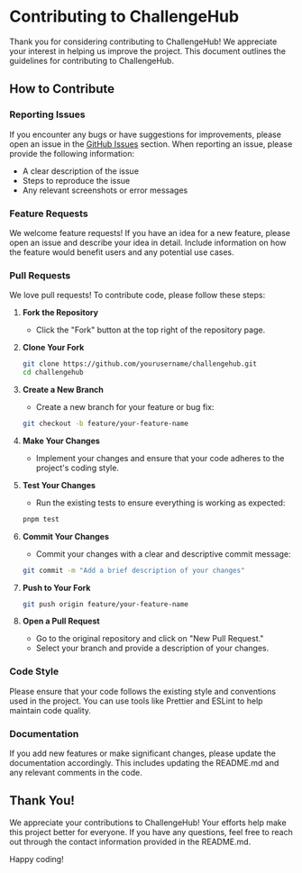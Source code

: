  # Contributing to ChallengeHub

Thank you for considering contributing to ChallengeHub! We appreciate your interest in helping us improve the project. This document outlines the guidelines for contributing to ChallengeHub.

## How to Contribute

### Reporting Issues

If you encounter any bugs or have suggestions for improvements, please open an issue in the [GitHub Issues](https://github.com/yourusername/challengehub/issues) section. When reporting an issue, please provide the following information:

- A clear description of the issue
- Steps to reproduce the issue
- Any relevant screenshots or error messages

### Feature Requests

We welcome feature requests! If you have an idea for a new feature, please open an issue and describe your idea in detail. Include information on how the feature would benefit users and any potential use cases.

### Pull Requests

We love pull requests! To contribute code, please follow these steps:

1. **Fork the Repository**
   - Click the "Fork" button at the top right of the repository page.

2. **Clone Your Fork**
   ```bash
   git clone https://github.com/yourusername/challengehub.git
   cd challengehub
   ```

3. **Create a New Branch**
   - Create a new branch for your feature or bug fix:
   ```bash
   git checkout -b feature/your-feature-name
   ```

4. **Make Your Changes**
   - Implement your changes and ensure that your code adheres to the project's coding style.

5. **Test Your Changes**
   - Run the existing tests to ensure everything is working as expected:
   ```bash
   pnpm test
   ```

6. **Commit Your Changes**
   - Commit your changes with a clear and descriptive commit message:
   ```bash
   git commit -m "Add a brief description of your changes"
   ```

7. **Push to Your Fork**
   ```bash
   git push origin feature/your-feature-name
   ```

8. **Open a Pull Request**
   - Go to the original repository and click on "New Pull Request."
   - Select your branch and provide a description of your changes.

### Code Style

Please ensure that your code follows the existing style and conventions used in the project. You can use tools like Prettier and ESLint to help maintain code quality.

### Documentation

If you add new features or make significant changes, please update the documentation accordingly. This includes updating the README.md and any relevant comments in the code.

## Thank You!

We appreciate your contributions to ChallengeHub! Your efforts help make this project better for everyone. If you have any questions, feel free to reach out through the contact information provided in the README.md.

Happy coding!